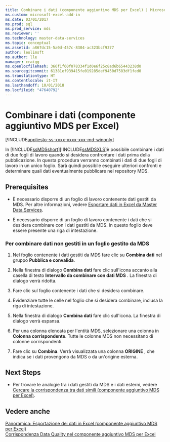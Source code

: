 ```yaml
---
title: Combinare i dati (componente aggiuntivo MDS per Excel) | Microsoft Docs
ms.custom: microsoft-excel-add-in
ms.date: 03/01/2017
ms.prod: sql
ms.prod_service: mds
ms.reviewer: ''
ms.technology: master-data-services
ms.topic: conceptual
ms.assetid: a867dc15-5a0d-457c-8304-ac323bcf9377
author: leolimsft
ms.author: lle
manager: craigg
ms.openlocfilehash: 366f1f60f078334f1d0e6f25c8ad6b65443238d0
ms.sourcegitcommit: 61381ef939415fe019285def9450d7583df1fed0
ms.translationtype: HT
ms.contentlocale: it-IT
ms.lasthandoff: 10/01/2018
ms.locfileid: "47640792"
---
```

# <a name="combine-data-mds-add-in-for-excel"></a>Combinare i dati (componente aggiuntivo MDS per Excel)

[!INCLUDE[appliesto-ss-xxxx-xxxx-xxx-md-winonly](../../includes/appliesto-ss-xxxx-xxxx-xxx-md-winonly.md)]

  In [!INCLUDE[ssMDSshort](../../includes/ssmdsshort-md.md)][!INCLUDE[ssMDSXLS](../../includes/ssmdsxls-md.md)]è possibile combinare i dati di due fogli di lavoro quando si desidera confrontare i dati prima della pubblicazione. In questa procedura verranno combinati i dati di due fogli di lavoro in un unico foglio. Sarà quindi possibile eseguire ulteriori confronti e determinare quali dati eventualmente pubblicare nel repository MDS.  
  
## <a name="prerequisites"></a>Prerequisites  
  
-   È necessario disporre di un foglio di lavoro contenente dati gestiti da MDS. Per altre informazioni, vedere [Esportare dati in Excel da Master Data Services](../../master-data-services/microsoft-excel-add-in/export-data-to-excel-from-master-data-services.md).  
  
-   È necessario disporre di un foglio di lavoro contenente i dati che si desidera combinare con i dati gestiti da MDS. In questo foglio deve essere presente una riga di intestazione.  
  
### <a name="to-combine-non-managed-data-into-an-mds-managed-sheet"></a>Per combinare dati non gestiti in un foglio gestito da MDS  
  
1.  Nel foglio contenente i dati gestiti da MDS fare clic su **Combina dati** nel gruppo **Pubblica e convalida**.  
  
2.  Nella finestra di dialogo **Combina dati** fare clic sull'icona accanto alla casella di testo **Intervallo da combinare con dati MDS** . La finestra di dialogo verrà ridotta.  
  
3.  Fare clic sul foglio contenente i dati che si desidera combinare.  
  
4.  Evidenziare tutte le celle nel foglio che si desidera combinare, inclusa la riga di intestazione.  
  
5.  Nella finestra di dialogo **Combina dati** fare clic sull'icona. La finestra di dialogo verrà espansa.  
  
6.  Per una colonna elencata per l'entità MDS, selezionare una colonna in **Colonna corrispondente**. Tutte le colonne MDS non necessitano di colonne corrispondenti.  
  
7.  Fare clic su **Combina**. Verrà visualizzata una colonna **ORIGINE** , che indica se i dati provengono da MDS o da un'origine esterna.  
  
## <a name="next-steps"></a>Next Steps  
  
-   Per trovare le analogie tra i dati gestiti da MDS e i dati esterni, vedere [Cercare la corrispondenza tra dati simili &#40;componente aggiuntivo MDS per Excel&#41;](../../master-data-services/microsoft-excel-add-in/match-similar-data-mds-add-in-for-excel.md).  
  
## <a name="see-also"></a>Vedere anche  
 [Panoramica: Esportazione dei dati in Excel &#40;componente aggiuntivo MDS per Excel&#41;](../../master-data-services/microsoft-excel-add-in/overview-exporting-data-to-excel-mds-add-in-for-excel.md)   
 [Corrispondenza Data Quality nel componente aggiuntivo MDS per Excel](../../master-data-services/microsoft-excel-add-in/data-quality-matching-in-the-mds-add-in-for-excel.md)  
  
  
